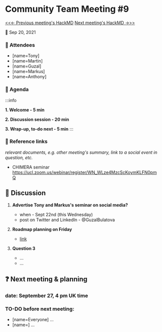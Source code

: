 # Community Team Meeting #9

[<<<- Previous meeting's HackMD](https://hackmd.io/CQBe2RCAQp-s4Y4MEB5rnQ)
[Next meeting's HackMD ->>>](https://hackmd.io/eIuygKbvR-qRxcqtNJNJ9A)

**:calendar:** Sep 20, 2021


### :wave: Attendees

- [name=Tony]
- [name=Martin]
- [name=Guzal]
- [name=Markus]
- [name=Anthony]

### :pencil: Agenda


:::info

**1. Welcome - 5 min**

**2. Discussion session - 20 min**

**3. Wrap-up, to-do next - 5 min**
:::

### :construction: Reference links
*relevant documents, e.g. other meeting's summary, link to a social event in question, etc.*

- CHIMERA seminar https://ucl.zoom.us/webinar/register/WN_WLze4MzcScKoymKLFN0pmQ


:mega: Discussion
---
1. **Advertise Tony and Markus's seminar on social media?**
    - when - Sept 22nd (this Wednesday)
    - post on Twitter and LinkedIn - @GuzalBulatova 

2. **Roadmap planning on Friday**
    - [link](https://github.com/sktime/community-org/blob/main/meetups/previous_meetings/20210924-roadmap-planning.md)


3. **Question 3**
    - ...
    - ...


:question: Next meeting & planning
---
### date: September 27, 4 pm UK time

### TO-DO before next meeting:
- [name=Everyone] ...
- [name=] ...
